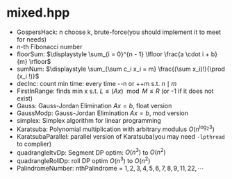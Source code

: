 # mixed.hpp

- GospersHack: n choose k, brute-force(you should implement it to meet for needs)
- $n$-th Fibonacci number
- floorSum: $\displaystyle \sum_{i = 0}^{n - 1} \lfloor \frac{a \cdot i + b}{m} \rfloor$
- sumNum: $\displaystyle \sum_{\sum c_i x_i = m} \frac{(\sum x_i)!}{\prod (x_i !)}$
- decInc: count min time: every time --n or ++m s.t. $n \mid m$
- FirstInRange: finds min x s.t. $L \leq (A x) \mod M \leq R$ (or -1 if it does not exist)
- Gauss: Gauss-Jordan Elimination $Ax = b$, float version
- GaussModp: Gauss-Jordan Elimination $Ax = b$, mod version
- simplex: Simplex algorithm for linear programming
- Karatsuba: Polynomial multiplication with arbitrary modulus $O(n^{\log_2 3})$ 
- KaratsubaParallel: parallel version of Karatsuba(you may need `-lpthread` to complier)
- quadrangleItvDp: Segment DP optim: $O(n^3)$ to $O(n^2)$
- quadrangleRollDp: roll DP optim $O(n^3)$ to $O(n^2)$
- PalindromeNumber: nthPalindrome = ${1, 2, 3, 4, 5, 6, 7, 8, 9, 11, 22, \cdots}$
